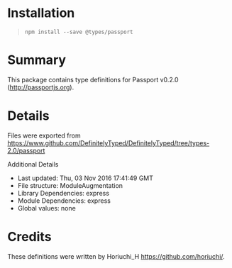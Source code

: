 # Installation
> `npm install --save @types/passport`

# Summary
This package contains type definitions for Passport v0.2.0 (http://passportjs.org).

# Details
Files were exported from https://www.github.com/DefinitelyTyped/DefinitelyTyped/tree/types-2.0/passport

Additional Details
 * Last updated: Thu, 03 Nov 2016 17:41:49 GMT
 * File structure: ModuleAugmentation
 * Library Dependencies: express
 * Module Dependencies: express
 * Global values: none

# Credits
These definitions were written by Horiuchi_H <https://github.com/horiuchi/>.
